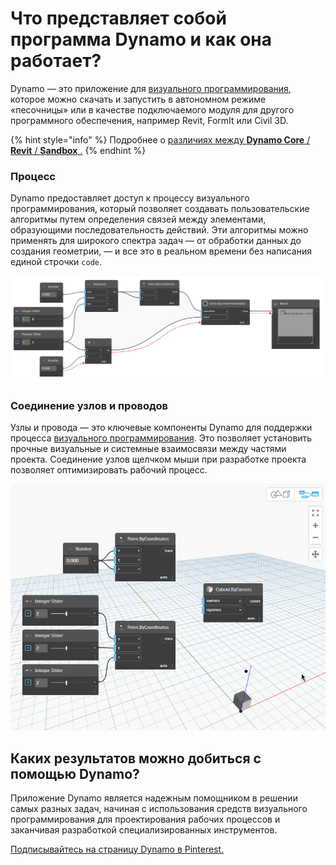 # Что представляет собой программа Dynamo и как она работает?

Dynamo — это приложение для [визуального программирования](https://primer2.dynamobim.org/v/ru/a_appendix/a-1_visual-programming-and-dynamo), которое можно скачать и запустить в автономном режиме «песочницы» или в качестве подключаемого модуля для другого программного обеспечения, например Revit, FormIt или Civil 3D.

{% hint style="info" %} Подробнее о [различиях между **Dynamo Core** / **Revit** / **Sandbox** .](https://dynamobim.org/a-new-way-to-get-dynamo-sandbox/)  {% endhint %}

### Процесс

Dynamo предоставляет доступ к процессу визуального программирования, который позволяет создавать пользовательские алгоритмы путем определения связей между элементами, образующими последовательность действий. Эти алгоритмы можно применять для широкого спектра задач — от обработки данных до создания геометрии, — и все это в реальном времени без написания единой строчки `code`.

![](images/1-1/nodesandwires-flowofdata.jpg)

### Соединение узлов и проводов

Узлы и провода — это ключевые компоненты Dynamo для поддержки процесса [визуального программирования](../a\_appendix/a-1\_visual-programming-and-dynamo.md). Это позволяет установить прочные визуальные и системные взаимосвязи между частями проекта. Соединение узлов щелчком мыши при разработке проекта позволяет оптимизировать рабочий процесс.

![](images/1-1/whatisdynamo-connectingnodeswithwires.gif)

## Каких результатов можно добиться с помощью Dynamo?

Приложение Dynamo является надежным помощником в решении самых разных задач, начиная с использования средств визуального программирования для проектирования рабочих процессов и заканчивая разработкой специализированных инструментов.

[Подписывайтесь на страницу Dynamo в Pinterest.](http://www.pinterest.com/modelabnyc/dynamo-in-action/)
